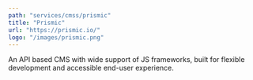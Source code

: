 ```yaml
---
path: "services/cmss/prismic"
title: "Prismic"
url: "https://prismic.io/"
logo: "/images/prismic.png"
---
```


An API based CMS with wide support of JS frameworks, built for flexible development and accessible end-user experience.
